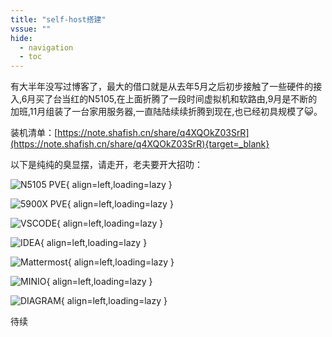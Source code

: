 ```yaml
---
title: "self-host搭建"
vssue: ""
hide:
  - navigation
  - toc
---
```


有大半年没写过博客了，最大的借口就是从去年5月之后初步接触了一些硬件的接入,6月买了台当红的N5105,在上面折腾了一段时间虚拟机和软路由,9月是不断的加班,11月组装了一台家用服务器,一直陆陆续续折腾到现在,也已经初具规模了:smiley_cat:。

装机清单：[https://note.shafish.cn/share/q4XQOkZ03SrR](https://note.shafish.cn/share/q4XQOkZ03SrR){target=_blank}

以下是纯纯的臭显摆，请走开，老夫要开大招叻：

![N5105 PVE](https://picture.cdn.shafish.cn/blog/self_host/2023-02-14_00-50.png){ align=left,loading=lazy }

![5900X PVE](https://picture.cdn.shafish.cn/blog/self_host/2023-02-14_00-51.png){ align=left,loading=lazy }

![VSCODE](https://picture.cdn.shafish.cn/blog/self_host/2023-02-14_00-53.png){ align=left,loading=lazy }

![IDEA](https://picture.cdn.shafish.cn/blog/self_host/2023-02-14_00-53_1.png){ align=left,loading=lazy }

![Mattermost](https://picture.cdn.shafish.cn/blog/self_host/2023-02-14_00-54.png){ align=left,loading=lazy }

![MINIO](https://picture.cdn.shafish.cn/blog/self_host/2023-02-14_00-54_1.png){ align=left,loading=lazy }

![DIAGRAM](https://picture.cdn.shafish.cn/blog/self_host/2023-02-14_00-55.png){ align=left,loading=lazy }

待续